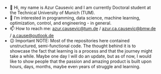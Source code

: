 - 👋 Hi, my name is Azur Causevic and I am currently Doctoral student at the Technical University of Munich (TUM).
- 👀 I’m interested in programming, data science, machine learning, optimization, control, and engineering - in general.
- 📫 How to reach me: azur.causevic@tum.de / azur.ca.causevic@bmw.de / a.cause@outlook.de
- 😉 Important NOTE: Most of the repositories here contained unstructured, semi-functional code. The thought behind it is to showcase
the fact that learning is a process and that the journey might take a while. Maybe one day I will do an update, but as of now, I would
like to show people that the passion and amazing product is built upon hours, days, months, maybe even years of struggle and learning.

<!---
acause10/acause10 is a ✨ special ✨ repository because its `README.md` (this file) appears on your GitHub profile.
You can click the Preview link to take a look at your changes.
--->
